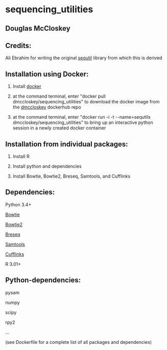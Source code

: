 sequencing_utilities
========================
Douglas McCloskey
-----------------

Credits:
-----------------
Ali Ebrahim for writing the original [sequtil](http://github.com/SBRG) library from which this is derived

Installation using Docker:
--------------------------
1. Install [docker](https://docs.docker.com/installation/)

2. at the command terminal, enter "docker pull dmccloskey/sequencing_utilities" to download the docker image from the [dmccloskey](https://hub.docker.com/u/dmccloskey/) dockerhub repo

3. at the command terminal, enter "docker run -i -t --name=sequtils dmccloskey/sequencing_utilities" to bring up an interactive python session in a newly created docker container

Installation from individual packages:
----------------
1.	Install R

2.	Install python and dependencies

3.  Install Bowtie, Bowtie2, Breseq, Samtools, and Cufflinks

Dependencies:
------------
Python 3.4+

[Bowtie](https://github.com/BenLangmead/bowtie)

[Bowtie2](https://github.com/BenLangmead/bowtie2)

[Breseq](https://github.com/barricklab/breseq)

[Samtools](http://samtools.sourceforge.net/)

[Cufflinks](http://cole-trapnell-lab.github.io/cufflinks/announcements/cufflinks-github/)

R 3.01+

Python-dependencies:
-------------------
pysam

numpy

scipy

rpy2

...

(see Dockerfile for a complete list of all packages and dependencies)